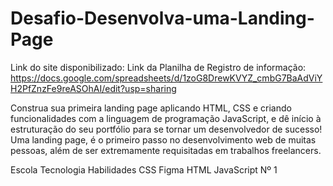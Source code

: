 # Desafio-Desenvolva-uma-Landing-Page
Link do site disponibilizado: 
Link da Planilha de Registro de informação: https://docs.google.com/spreadsheets/d/1zoG8DrewKVYZ_cmbG7BaAdViYH2PfZnzFe9reASOhAI/edit?usp=sharing

Construa sua primeira landing page aplicando HTML, CSS e
criando funcionalidades com a linguagem de programação
JavaScript, e dê início à estruturação do seu portfólio para se
tornar um desenvolvedor de sucesso! Uma landing page, é o
primeiro passo no desenvolvimento web de muitas pessoas, além
de ser extremamente requisitadas em trabalhos freelancers.
 
Escola Tecnologia
Habilidades CSS Figma HTML JavaScript
Nº 1

